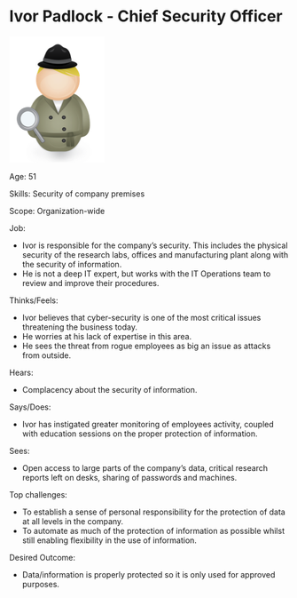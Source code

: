 <!-- SPDX-License-Identifier: Apache-2.0 -->

# Ivor Padlock - Chief Security Officer

![Icon](ivor-padlock.png)

Age: 51

Skills: Security of company premises

Scope: Organization-wide

Job:
* Ivor is responsible for the company’s security.
This includes the physical security of the research labs,
offices and manufacturing plant along with the security of information.
* He is not a deep IT expert, but works with the IT Operations
team to review and improve their procedures.

Thinks/Feels:
* Ivor believes that cyber-security is one of the most critical issues
threatening the business today.
* He worries at his lack of expertise in this area.
* He sees the threat from rogue employees as big an issue as attacks from outside.

Hears:
* Complacency about the security of information.

Says/Does:
* Ivor has instigated greater monitoring of employees activity,
coupled with education sessions on the proper protection of information.

Sees:
* Open access to large parts of the company’s data, critical research
reports left on desks, sharing of passwords and machines.

Top challenges:
* To establish a sense of personal responsibility for the protection
of data at all levels in the company.
* To automate as much of the protection of information as possible
whilst still enabling flexibility in the use of information.

Desired Outcome:
* Data/information is properly protected so it is only used for
approved purposes.
